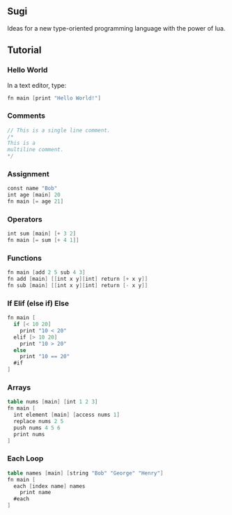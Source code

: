 ## Sugi

Ideas for a new type-oriented programming language with the power of lua.

## Tutorial

### Hello World

In a text editor, type: 

```v
fn main [print "Hello World!"]
```

### Comments

```v
// This is a single line comment.
/* 
This is a
multiline comment. 
*/  
```

### Assignment

```v
const name "Bob"
int age [main] 20
fn main [= age 21]
```
### Operators
```v
int sum [main] [+ 3 2]
fn main [= sum [+ 4 1]]
```
### Functions
```v
fn main [add 2 5 sub 4 3]
fn add [main] [[int x y][int] return [+ x y]]
fn sub [main] [[int x y][int] return [- x y]]
```
### If Elif (else if) Else
```v
fn main [
  if [< 10 20]
    print "10 < 20"
  elif [> 10 20]
    print "10 > 20"
  else
    print "10 == 20"
  #if
]
```
### Arrays
```v
table nums [main] [int 1 2 3]
fn main [
  int element [main] [access nums 1]
  replace nums 2 5
  push nums 4 5 6
  print nums
]
```
### Each Loop
```v
table names [main] [string "Bob" "George" "Henry"]
fn main [
  each [index name] names
    print name
  #each
]
```
